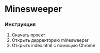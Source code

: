# Minesweeper
### Инструкция
1. Скачать проект
2. Открыть дирректорию minesweeper
3. Открыть index.html с помощью Chrome
